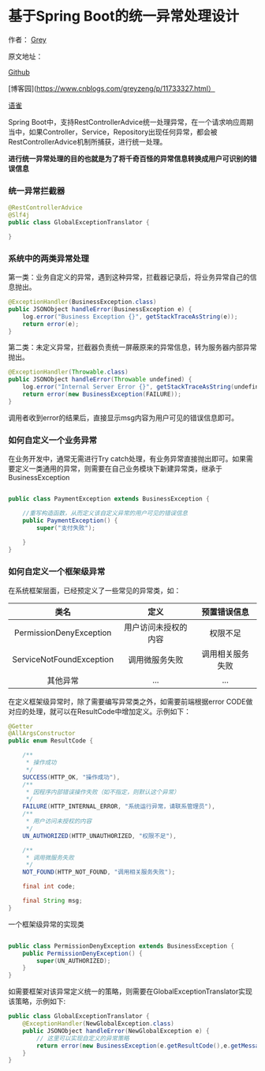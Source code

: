 # 基于Spring Boot的统一异常处理设计

作者： [Grey](https://www.cnblogs.com/greyzeng)

原文地址：

[Github]()

[博客园](https://www.cnblogs.com/greyzeng/p/11733327.html）

[语雀](https://www.yuque.com/greyzeng/uzfhep/kvfqv2)


Spring Boot中，支持RestControllerAdvice统一处理异常，在一个请求响应周期当中，如果Controller，Service，Repository出现任何异常，都会被RestControllerAdvice机制所捕获，进行统一处理。

**进行统一异常处理的目的也就是为了将千奇百怪的异常信息转换成用户可识别的错误信息**

### 统一异常拦截器

```Java
@RestControllerAdvice
@Slf4j
public class GlobalExceptionTranslator {

}
```

### 系统中的两类异常处理


第一类：业务自定义的异常，遇到这种异常，拦截器记录后，将业务异常自己的信息抛出。

```Java
@ExceptionHandler(BusinessException.class)
public JSONObject handleError(BusinessException e) {
    log.error("Business Exception {}", getStackTraceAsString(e));
    return error(e);
}
```

第二类：未定义异常，拦截器负责统一屏蔽原来的异常信息，转为服务器内部异常抛出。

```Java
@ExceptionHandler(Throwable.class)
public JSONObject handleError(Throwable undefined) {
    log.error("Internal Server Error {}", getStackTraceAsString(undefined));
    return error(new BusinessException(FAILURE));
}
```

调用者收到error的结果后，直接显示msg内容为用户可见的错误信息即可。

### 如何自定义一个业务异常

在业务开发中，通常无需进行Try catch处理，有业务异常直接抛出即可。如果需要定义一类通用的异常，则需要在自己业务模块下新建异常类，继承于 BusinessException

```Java

public class PaymentException extends BusinessException {

    //重写构造函数，从而定义该自定义异常的用户可见的错误信息
    public PaymentException() {
        super("支付失败");
        
    }
}
```

### 如何自定义一个框架级异常

在系统框架层面，已经预定义了一些常见的异常类，如：

类名|定义|预置错误信息
:-: | :-: | :-:
PermissionDenyException	|用户访问未授权的内容	|权限不足
ServiceNotFoundException|	调用微服务失败|	调用相关服务失败
其他异常| ...|...

在定义框架级异常时，除了需要编写异常类之外，如需要前端根据error CODE做对应的处理，就可以在ResultCode中增加定义。示例如下：

```Java
@Getter
@AllArgsConstructor
public enum ResultCode {

    /**
     * 操作成功
     */
    SUCCESS(HTTP_OK, "操作成功"),
    /**
     * 因程序内部错误操作失败（如不指定，则默认这个异常）
     */
    FAILURE(HTTP_INTERNAL_ERROR, "系统运行异常，请联系管理员"),
    /**
     * 用户访问未授权的内容
     */
    UN_AUTHORIZED(HTTP_UNAUTHORIZED, "权限不足"),

    /**
     * 调用微服务失败
     */
    NOT_FOUND(HTTP_NOT_FOUND, "调用相关服务失败");

    final int code;

    final String msg;
}
```

一个框架级异常的实现类
```Java

public class PermissionDenyException extends BusinessException {
    public PermissionDenyException() {
        super(UN_AUTHORIZED);
    }
}
```


如需要框架对该异常定义统一的策略，则需要在GlobalExceptionTranslator实现该策略，示例如下:

```Java
public class GlobalExceptionTranslator {   
    @ExceptionHandler(NewGlobalException.class)
    public JSONObject handleError(NewGlobalException e) {
        // 这里可以实现自定义的异常策略
        return error(new BusinessException(e.getResultCode(),e.getMessage()));
    }
}
```